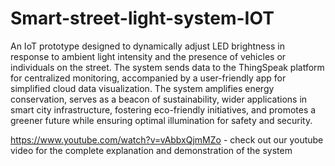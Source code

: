 # Smart-street-light-system-IOT
An IoT prototype designed to dynamically adjust LED brightness in response to ambient light intensity and the presence of vehicles or individuals on the street. The system sends data to the ThingSpeak platform for centralized monitoring, accompanied by a user-friendly app for simplified cloud data visualization. The system amplifies energy conservation, serves as a beacon of sustainability,  wider applications in smart city infrastructure, fostering eco-friendly initiatives, and promotes a greener future while ensuring optimal illumination for safety and security.

https://www.youtube.com/watch?v=vAbbxQjmMZo - check out our youtube video for the complete explanation and demonstration of the system
